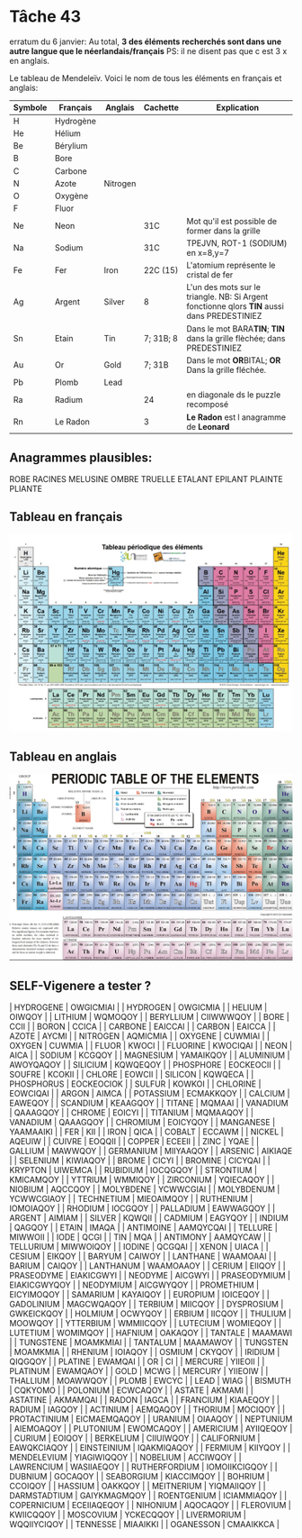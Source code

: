 # Tâche 43

erratum du 6 janvier: Au total, **3 des éléments recherchés sont dans une autre langue que le néerlandais/français**
PS: il ne disent pas que c est 3 x en anglais.

Le tableau de Mendeleïv. Voici le nom de tous les éléments en français et anglais:

| Symbole | Français  | Anglais | Cachette  | Explication |
| ------- | --------  | ------- |---------- | ----------- |
| H       | Hydrogène |         |           |             |                     
| He      | Hélium    |         |           |             | 
| Be      | Bérylium  |         |           |             | 
| B       | Bore      |         |           |             | 
| C       | Carbone   |         |           |             | 
| N       | Azote     |Nitrogen |           |             | 
| O       | Oxygène   |         |           |             | 
| F       | Fluor     |         |           |             | 
| Ne      | Neon      |         |31C        | Mot qu'il est possible de former dans la grille            | 
| Na      | Sodium    |         |31C        | TPEJVN, ROT-1 (SODIUM) en x=8,y=7                          | 
| Fe      | Fer       |Iron     |22C (15)   | L'atomium représente le cristal de fer                     | 
| Ag      | Argent    |Silver   |8          | L'un des mots sur le triangle. NB: Si Argent fonctionne qlors **TIN** aussi dans PREDESTINIEZ                              | 
| Sn      | Etain     |Tin      |7; 31B; 8  | Dans le mot BARA**TIN**; **TIN** dans la grille flèchée; dans PREDESTINIEZ| 
| Au      | Or        |Gold     |7; 31B     | Dans le mot **OR**BITAL; **OR** Dans la grille fléchée.    | 
| Pb      | Plomb     |Lead     |           |             | 
| Ra      | Radium    |         |24         | en diagonale ds le puzzle recomposé            |
| Rn      | Le Radon  |         |3          | **Le Radon** est l anagramme de **Leonard**            |

## Anagrammes plausibles:
ROBE
RACINES
MELUSINE
OMBRE
TRUELLE
ETALANT
EPILANT
PLAINTE
PLIANTE


## Tableau en français
![TableauFr](43-Mendeleiv-Fr.jpg)

## Tableau en anglais
![TableauFr](43-Mendeleiv-En.jpg)

## SELF-Vigenere a tester ? 
|	HYDROGENE	|	OWGICMIAI	|
|	HYDROGEN	|	OWGICMIA	|
|	HELIUM	|	OIWQOY	|
|	LITHIUM	|	WQMOQOY	|
|	BERYLLIUM	|	CIIWWWQOY	|
|	BORE	|	CCII	|
|	BORON	|	CCICA	|
|	CARBONE	|	EAICCAI	|
|	CARBON	|	EAICCA	|
|	AZOTE	|	AYCMI	|
|	NITROGEN	|	AQMICMIA	|
|	OXYGENE	|	CUWMIAI	|
|	OXYGEN	|	CUWMIA	|
|	FLUOR	|	KWOCI	|
|	FLUORINE	|	KWOCIQAI	|
|	NEON	|	AICA	|
|	SODIUM	|	KCGQOY	|
|	MAGNESIUM	|	YAMAIKQOY	|
|	ALUMINIUM	|	AWOYQAQOY	|
|	SILICIUM	|	KQWQEQOY	|
|	PHOSPHORE	|	EOCKEOCII	|
|	SOUFRE	|	KCOKII	|
|	CHLORE	|	EOWCII	|
|	SILICON	|	KQWQECA	|
|	PHOSPHORUS	|	EOCKEOCIOK	|
|	SULFUR	|	KOWKOI	|
|	CHLORINE	|	EOWCIQAI	|
|	ARGON	|	AIMCA	|
|	POTASSIUM	|	ECMAKKQOY	|
|	CALCIUM	|	EAWEQOY	|
|	SCANDIUM	|	KEAAGQOY	|
|	TITANE	|	MQMAAI	|
|	VANADIUM	|	QAAAGQOY	|
|	CHROME	|	EOICYI	|
|	TITANIUM	|	MQMAAQOY	|
|	VANADIUM	|	QAAAGQOY	|
|	CHROMIUM	|	EOICYQOY	|
|	MANGANESE	|	YAAMAAIKI	|
|	FER	|	KII	|
|	IRON	|	QICA	|
|	COBALT	|	ECCAWM	|
|	NICKEL	|	AQEUIW	|
|	CUIVRE	|	EOQQII	|
|	COPPER	|	ECEEII	|
|	ZINC	|	YQAE	|
|	GALLIUM	|	MAWWQOY	|
|	GERMANIUM	|	MIIYAAQOY	|
|	ARSENIC	|	AIKIAQE	|
|	SELENIUM	|	KIWIAQOY	|
|	BROME	|	CICYI	|
|	BROMINE	|	CICYQAI	|
|	KRYPTON	|	UIWEMCA	|
|	RUBIDIUM	|	IOCQGQOY	|
|	STRONTIUM	|	KMICAMQOY	|
|	YTTRIUM	|	WMMIQOY	|
|	ZIRCONIUM	|	YQIECAQOY	|
|	NIOBIUM	|	AQCCQOY	|
|	MOLYBDENE	|	YCWWCGIAI	|
|	MOLYBDENUM	|	YCWWCGIAOY	|
|	TECHNETIUM	|	MIEOAIMQOY	|
|	RUTHENIUM	|	IOMOIAQOY	|
|	RHODIUM	|	IOCGQOY	|
|	PALLADIUM	|	EAWWAGQOY	|
|	ARGENT	|	AIMIAM	|
|	SILVER	|	KQWQII	|
|	CADMIUM	|	EAGYQOY	|
|	INDIUM	|	QAGQOY	|
|	ETAIN	|	IMAQA	|
|	ANTIMOINE	|	AAMQYCQAI	|
|	TELLURE	|	MIWWOII	|
|	IODE	|	QCGI	|
|	TIN	|	MQA	|
|	ANTIMONY	|	AAMQYCAW	|
|	TELLURIUM	|	MIWWOIQOY	|
|	IODINE	|	QCGQAI	|
|	XENON	|	UIACA	|
|	CESIUM	|	EIKQOY	|
|	BARYUM	|	CAIWOY	|
|	LANTHANE	|	WAAMOAAI	|
|	BARIUM	|	CAIQOY	|
|	LANTHANUM	|	WAAMOAAOY	|
|	CERIUM	|	EIIQOY	|
|	PRASEODYME	|	EIAKICGWYI	|
|	NEODYME	|	AICGWYI	|
|	PRASEODYMIUM	|	EIAKICGWYQOY	|
|	NEODYMIUM	|	AICGWYQOY	|
|	PROMETHIUM	|	EICYIMOQOY	|
|	SAMARIUM	|	KAYAIQOY	|
|	EUROPIUM	|	IOICEQOY	|
|	GADOLINIUM	|	MAGCWQAQOY	|
|	TERBIUM	|	MIICQOY	|
|	DYSPROSIUM	|	GWKEICKQOY	|
|	HOLMIUM	|	OCWYQOY	|
|	ERBIUM	|	IICQOY	|
|	THULIUM	|	MOOWQOY	|
|	YTTERBIUM	|	WMMIICQOY	|
|	LUTECIUM	|	WOMIEQOY	|
|	LUTETIUM	|	WOMIMQOY	|
|	HAFNIUM	|	OAKAQOY	|
|	TANTALE	|	MAAMAWI	|
|	TUNGSTENE	|	MOAMKMIAI	|
|	TANTALUM	|	MAAMAWOY	|
|	TUNGSTEN	|	MOAMKMIA	|
|	RHENIUM	|	IOIAQOY	|
|	OSMIUM	|	CKYQOY	|
|	IRIDIUM	|	QIQGQOY	|
|	PLATINE	|	EWAMQAI	|
|	OR	|	CI	|
|	MERCURE	|	YIIEOII	|
|	PLATINUM	|	EWAMQAOY	|
|	GOLD	|	MCWG	|
|	MERCURY	|	YIIEOIW	|
|	THALLIUM	|	MOAWWQOY	|
|	PLOMB	|	EWCYC	|
|	LEAD	|	WIAG	|
|	BISMUTH	|	CQKYOMO	|
|	POLONIUM	|	ECWCAQOY	|
|	ASTATE	|	AKMAMI	|
|	ASTATINE	|	AKMAMQAI	|
|	RADON	|	IAGCA	|
|	FRANCIUM	|	KIAAEQOY	|
|	RADIUM	|	IAGQOY	|
|	ACTINIUM	|	AEMQAQOY	|
|	THORIUM	|	MOCIQOY	|
|	PROTACTINIUM	|	EICMAEMQAQOY	|
|	URANIUM	|	OIAAQOY	|
|	NEPTUNIUM	|	AIEMOAQOY	|
|	PLUTONIUM	|	EWOMCAQOY	|
|	AMERICIUM	|	AYIIQEQOY	|
|	CURIUM	|	EOIQOY	|
|	BERKELIUM	|	CIIUIWQOY	|
|	CALIFORNIUM	|	EAWQKCIAQOY	|
|	EINSTEINIUM	|	IQAKMIQAQOY	|
|	FERMIUM	|	KIIYQOY	|
|	MENDELEVIUM	|	YIAGIWIQQOY	|
|	NOBELIUM	|	ACCIWQOY	|
|	LAWRENCIUM	|	WASIIAEQOY	|
|	RUTHERFORDIUM	|	IOMOIIKCIGQOY	|
|	DUBNIUM	|	GOCAQOY	|
|	SEABORGIUM	|	KIACCIMQOY	|
|	BOHRIUM	|	CCOIQOY	|
|	HASSIUM	|	OAKKQOY	|
|	MEITNERIUM	|	YIQMAIIQOY	|
|	DARMSTADTIUM	|	GAIYKMAGMQOY	|
|	ROENTGENIUM	|	ICIAMMIAQOY	|
|	COPERNICIUM	|	ECEIIAQEQOY	|
|	NIHONIUM	|	AQOCAQOY	|
|	FLEROVIUM	|	KWIICQQOY	|
|	MOSCOVIUM	|	YCKECQQOY	|
|	LIVERMORIUM	|	WQQIIYCIQOY	|
|	TENNESSE	|	MIAAIKKI	|
|	OGANESSON	|	CMAAIKKCA	|
